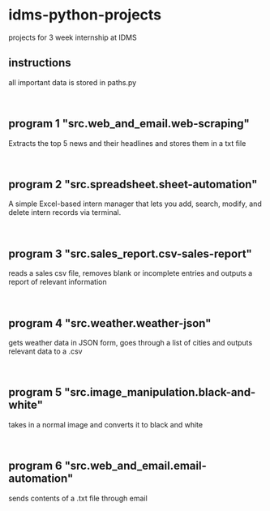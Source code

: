 # idms-python-projects
projects for 3 week internship at IDMS

## instructions
all important data is stored in paths.py


<br>

## program 1 "src.web_and_email.web-scraping"
Extracts the top 5 news and their headlines and stores them in a txt file

<br>

## program 2 "src.spreadsheet.sheet-automation"
A simple Excel-based intern manager that lets you add, search, modify, and delete intern records via terminal.

<br>

## program 3 "src.sales_report.csv-sales-report"
reads a sales csv file, removes blank or incomplete entries and outputs a report of relevant information

<br>

## program 4 "src.weather.weather-json"
gets weather data in JSON form, goes through a list of cities and outputs relevant data to a .csv

<br>

## program 5 "src.image_manipulation.black-and-white"
takes in a normal image and converts it to black and white

<br>

## program 6 "src.web_and_email.email-automation"
sends contents of a .txt file through email